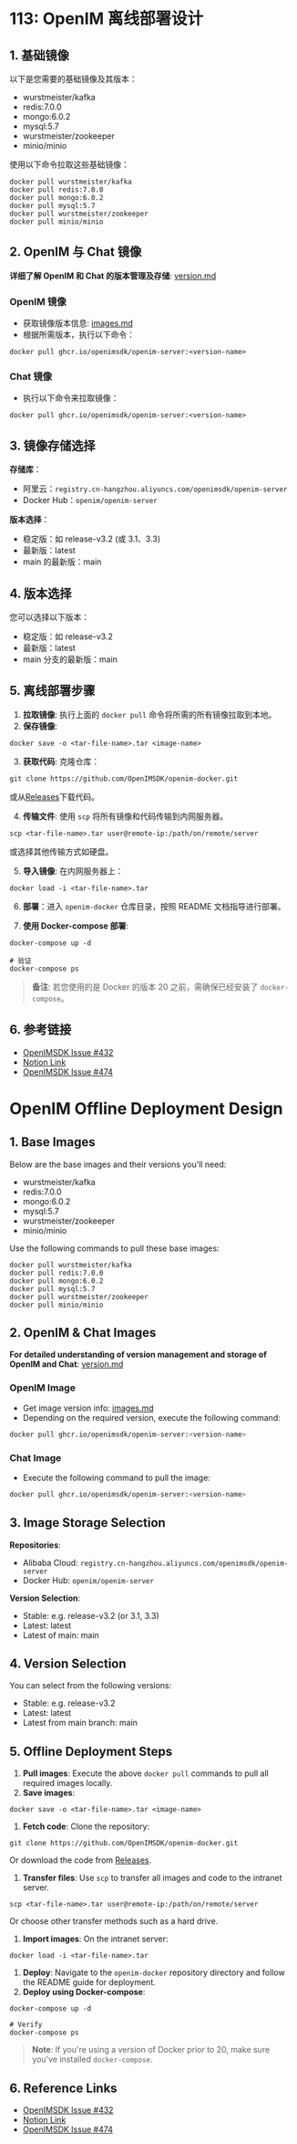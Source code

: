 # 113: OpenIM 离线部署设计

## 1. 基础镜像

以下是您需要的基础镜像及其版本：

- wurstmeister/kafka
- redis:7.0.0
- mongo:6.0.2
- mysql:5.7
- wurstmeister/zookeeper
- minio/minio

使用以下命令拉取这些基础镜像：

```
docker pull wurstmeister/kafka
docker pull redis:7.0.0
docker pull mongo:6.0.2
docker pull mysql:5.7
docker pull wurstmeister/zookeeper
docker pull minio/minio
```

## 2. OpenIM 与 Chat 镜像

**详细了解 OpenIM 和 Chat 的版本管理及存储**: [version.md](https://github.com/OpenIMSDK/Open-IM-Server/blob/main/docs/conversions/version.md)

### OpenIM 镜像

- 获取镜像版本信息: [images.md](https://github.com/OpenIMSDK/Open-IM-Server/blob/main/docs/conversions/images.md)
- 根据所需版本，执行以下命令：

```
docker pull ghcr.io/openimsdk/openim-server:<version-name>
```

### Chat 镜像

- 执行以下命令来拉取镜像：

```
docker pull ghcr.io/openimsdk/openim-server:<version-name>
```

## 3. 镜像存储选择

**存储库**：

- 阿里云：`registry.cn-hangzhou.aliyuncs.com/openimsdk/openim-server`
- Docker Hub：`openim/openim-server`

**版本选择**：

- 稳定版：如 release-v3.2 (或 3.1、3.3)
- 最新版：latest
- main 的最新版：main



## 4. 版本选择

您可以选择以下版本：

- 稳定版：如 release-v3.2
- 最新版：latest
- main 分支的最新版：main

## 5. 离线部署步骤

1. **拉取镜像**: 执行上面的 `docker pull` 命令将所需的所有镜像拉取到本地。
2. **保存镜像**:

```
docker save -o <tar-file-name>.tar <image-name>
```

3. **获取代码**: 克隆仓库：

```
git clone https://github.com/OpenIMSDK/openim-docker.git
```

或从[Releases](https://github.com/OpenIMSDK/openim-docker/releases/)下载代码。

4. **传输文件**: 使用 `scp` 将所有镜像和代码传输到内网服务器。

```
scp <tar-file-name>.tar user@remote-ip:/path/on/remote/server
```

或选择其他传输方式如硬盘。

5. **导入镜像**: 在内网服务器上：

```
docker load -i <tar-file-name>.tar
```

6. **部署**：进入 `openim-docker` 仓库目录，按照 README 文档指导进行部署。

7. **使用 Docker-compose 部署**:

```
docker-compose up -d

# 验证
docker-compose ps
```

> **备注**: 若您使用的是 Docker 的版本 20 之前，需确保已经安装了 `docker-compose`。

## 6. 参考链接

- [OpenIMSDK Issue #432](https://github.com/OpenIMSDK/Open-IM-Server/issues/432)
- [Notion Link](https://nsddd.notion.site/435ee747c0bc44048da9300a2d745ad3?pvs=25)
- [OpenIMSDK Issue #474](https://github.com/OpenIMSDK/Open-IM-Server/issues/474)





# OpenIM Offline Deployment Design

## 1. Base Images

Below are the base images and their versions you'll need:

- wurstmeister/kafka
- redis:7.0.0
- mongo:6.0.2
- mysql:5.7
- wurstmeister/zookeeper
- minio/minio

Use the following commands to pull these base images:

```
docker pull wurstmeister/kafka
docker pull redis:7.0.0
docker pull mongo:6.0.2
docker pull mysql:5.7
docker pull wurstmeister/zookeeper
docker pull minio/minio
```

## 2. OpenIM & Chat Images

**For detailed understanding of version management and storage of OpenIM and Chat**: [version.md](https://github.com/OpenIMSDK/Open-IM-Server/blob/main/docs/conversions/version.md)

### OpenIM Image

- Get image version info: [images.md](https://github.com/OpenIMSDK/Open-IM-Server/blob/main/docs/conversions/images.md)
- Depending on the required version, execute the following command:

```bash
docker pull ghcr.io/openimsdk/openim-server:<version-name>
```

### Chat Image

- Execute the following command to pull the image:

```bash
docker pull ghcr.io/openimsdk/openim-server:<version-name>
```

## 3. Image Storage Selection

**Repositories**:

- Alibaba Cloud: `registry.cn-hangzhou.aliyuncs.com/openimsdk/openim-server`
- Docker Hub: `openim/openim-server`

**Version Selection**:

- Stable: e.g. release-v3.2 (or 3.1, 3.3)
- Latest: latest
- Latest of main: main

## 4. Version Selection

You can select from the following versions:

- Stable: e.g. release-v3.2
- Latest: latest
- Latest from main branch: main

## 5. Offline Deployment Steps

1. **Pull images**: Execute the above `docker pull` commands to pull all required images locally.
2. **Save images**:

```
docker save -o <tar-file-name>.tar <image-name>
```

1. **Fetch code**: Clone the repository:

```
git clone https://github.com/OpenIMSDK/openim-docker.git
```

Or download the code from [Releases](https://github.com/OpenIMSDK/openim-docker/releases/).

1. **Transfer files**: Use `scp` to transfer all images and code to the intranet server.

```
scp <tar-file-name>.tar user@remote-ip:/path/on/remote/server
```

Or choose other transfer methods such as a hard drive.

1. **Import images**: On the intranet server:

```
docker load -i <tar-file-name>.tar
```

1. **Deploy**: Navigate to the `openim-docker` repository directory and follow the README guide for deployment.
2. **Deploy using Docker-compose**:

```
docker-compose up -d

# Verify
docker-compose ps
```

> **Note**: If you're using a version of Docker prior to 20, make sure you've installed `docker-compose`.

## 6. Reference Links

- [OpenIMSDK Issue #432](https://github.com/OpenIMSDK/Open-IM-Server/issues/432)
- [Notion Link](https://nsddd.notion.site/435ee747c0bc44048da9300a2d745ad3?pvs=25)
- [OpenIMSDK Issue #474](https://github.com/OpenIMSDK/Open-IM-Server/issues/474)